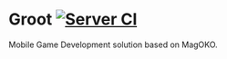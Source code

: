 # Groot [![Server CI](https://github.com/deepinthink/groot/actions/workflows/server-ci.yml/badge.svg)](https://github.com/deepinthink/groot/actions/workflows/server-ci.yml) 
Mobile Game Development solution based on MagOKO.
